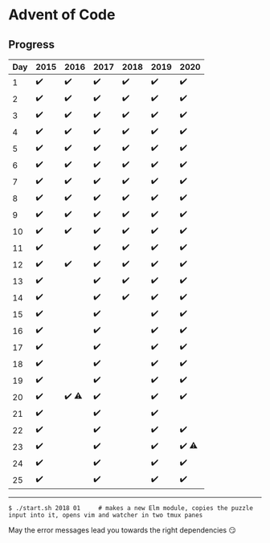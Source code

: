 
# Advent of Code

## Progress

| Day | 2015               | 2016                         | 2017               | 2018               | 2019               | 2020                         |
| --- | ------------------ | ---------------------------- | ------------------ | ------------------ | ------------------ | ---------------------------- |
| 1   | :heavy_check_mark: | :heavy_check_mark:           | :heavy_check_mark: | :heavy_check_mark: | :heavy_check_mark: | :heavy_check_mark:           |
| 2   | :heavy_check_mark: | :heavy_check_mark:           | :heavy_check_mark: | :heavy_check_mark: | :heavy_check_mark: | :heavy_check_mark:           |
| 3   | :heavy_check_mark: | :heavy_check_mark:           | :heavy_check_mark: | :heavy_check_mark: | :heavy_check_mark: | :heavy_check_mark:           |
| 4   | :heavy_check_mark: | :heavy_check_mark:           | :heavy_check_mark: | :heavy_check_mark: | :heavy_check_mark: | :heavy_check_mark:           |
| 5   | :heavy_check_mark: | :heavy_check_mark:           | :heavy_check_mark: | :heavy_check_mark: | :heavy_check_mark: | :heavy_check_mark:           |
| 6   | :heavy_check_mark: | :heavy_check_mark:           | :heavy_check_mark: | :heavy_check_mark: | :heavy_check_mark: | :heavy_check_mark:           |
| 7   | :heavy_check_mark: | :heavy_check_mark:           | :heavy_check_mark: | :heavy_check_mark: | :heavy_check_mark: | :heavy_check_mark:           |
| 8   | :heavy_check_mark: | :heavy_check_mark:           | :heavy_check_mark: | :heavy_check_mark: | :heavy_check_mark: | :heavy_check_mark:           |
| 9   | :heavy_check_mark: | :heavy_check_mark:           | :heavy_check_mark: | :heavy_check_mark: | :heavy_check_mark: | :heavy_check_mark:           |
| 10  | :heavy_check_mark: | :heavy_check_mark:           | :heavy_check_mark: | :heavy_check_mark: | :heavy_check_mark: | :heavy_check_mark:           |
| 11  | :heavy_check_mark: |                              | :heavy_check_mark: | :heavy_check_mark: | :heavy_check_mark: | :heavy_check_mark:           |
| 12  | :heavy_check_mark: | :heavy_check_mark:           | :heavy_check_mark: | :heavy_check_mark: | :heavy_check_mark: | :heavy_check_mark:           |
| 13  | :heavy_check_mark: |                              | :heavy_check_mark: | :heavy_check_mark: | :heavy_check_mark: | :heavy_check_mark:           |
| 14  | :heavy_check_mark: |                              | :heavy_check_mark: | :heavy_check_mark: | :heavy_check_mark: | :heavy_check_mark:           |
| 15  | :heavy_check_mark: |                              | :heavy_check_mark: |                    | :heavy_check_mark: | :heavy_check_mark:           |
| 16  | :heavy_check_mark: |                              | :heavy_check_mark: |                    | :heavy_check_mark: | :heavy_check_mark:           |
| 17  | :heavy_check_mark: |                              | :heavy_check_mark: |                    | :heavy_check_mark: | :heavy_check_mark:           |
| 18  | :heavy_check_mark: |                              | :heavy_check_mark: |                    | :heavy_check_mark: | :heavy_check_mark:           |
| 19  | :heavy_check_mark: |                              | :heavy_check_mark: |                    | :heavy_check_mark: | :heavy_check_mark:           |
| 20  | :heavy_check_mark: | :heavy_check_mark: :warning: | :heavy_check_mark: |                    | :heavy_check_mark: | :heavy_check_mark:           |
| 21  | :heavy_check_mark: |                              | :heavy_check_mark: |                    | :heavy_check_mark: |                              |
| 22  | :heavy_check_mark: |                              | :heavy_check_mark: |                    | :heavy_check_mark: | :heavy_check_mark:           |
| 23  | :heavy_check_mark: |                              | :heavy_check_mark: |                    | :heavy_check_mark: | :heavy_check_mark: :warning: |
| 24  | :heavy_check_mark: |                              | :heavy_check_mark: |                    | :heavy_check_mark: | :heavy_check_mark:           |
| 25  | :heavy_check_mark: |                              | :heavy_check_mark: |                    | :heavy_check_mark: | :heavy_check_mark:           |

--------

```
$ ./start.sh 2018 01     # makes a new Elm module, copies the puzzle input into it, opens vim and watcher in two tmux panes
```

May the error messages lead you towards the right dependencies :smirk:
